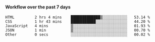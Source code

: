 #### Workflow over the past 7 days

<!--START_SECTION:waka-->

```text
HTML         2 hrs 4 mins    █████████████▒░░░░░░░░░░░   53.14 %
CSS          1 hr 43 mins    ███████████░░░░░░░░░░░░░░   44.20 %
JavaScript   4 mins          ▒░░░░░░░░░░░░░░░░░░░░░░░░   01.93 %
JSON         1 min           ▒░░░░░░░░░░░░░░░░░░░░░░░░   00.70 %
Other        0 secs          ░░░░░░░░░░░░░░░░░░░░░░░░░   00.02 %
```

<!--END_SECTION:waka-->
